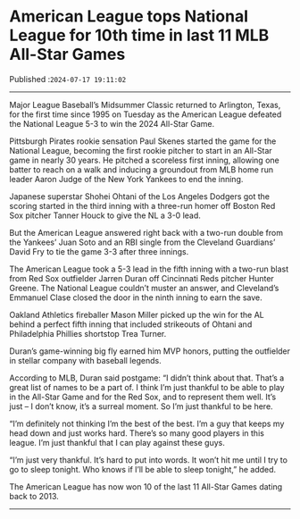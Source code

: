 # American League tops National League for 10th time in last 11 MLB All-Star Games

Published :`2024-07-17 19:11:02`

---

Major League Baseball’s Midsummer Classic returned to Arlington, Texas, for the first time since 1995 on Tuesday as the American League defeated the National League 5-3 to win the 2024 All-Star Game.

Pittsburgh Pirates rookie sensation Paul Skenes started the game for the National League, becoming the first rookie pitcher to start in an All-Star game in nearly 30 years. He pitched a scoreless first inning, allowing one batter to reach on a walk and inducing a groundout from MLB home run leader Aaron Judge of the New York Yankees to end the inning.

Japanese superstar Shohei Ohtani of the Los Angeles Dodgers got the scoring started in the third inning with a three-run homer off Boston Red Sox pitcher Tanner Houck to give the NL a 3-0 lead.

But the American League answered right back with a two-run double from the Yankees’ Juan Soto and an RBI single from the Cleveland Guardians’ David Fry to tie the game 3-3 after three innings.

The American League took a 5-3 lead in the fifth inning with a two-run blast from Red Sox outfielder Jarren Duran off Cincinnati Reds pitcher Hunter Greene. The National League couldn’t muster an answer, and Cleveland’s Emmanuel Clase closed the door in the ninth inning to earn the save.

Oakland Athletics fireballer Mason Miller picked up the win for the AL behind a perfect fifth inning that included strikeouts of Ohtani and Philadelphia Phillies shortstop Trea Turner.

Duran’s game-winning big fly earned him MVP honors, putting the outfielder in stellar company with baseball legends.

According to MLB, Duran said postgame: “I didn’t think about that. That’s a great list of names to be a part of. I think I’m just thankful to be able to play in the All-Star Game and for the Red Sox, and to represent them well. It’s just – I don’t know, it’s a surreal moment. So I’m just thankful to be here.

“I’m definitely not thinking I’m the best of the best. I’m a guy that keeps my head down and just works hard. There’s so many good players in this league. I’m just thankful that I can play against these guys.

“I’m just very thankful. It’s hard to put into words. It won’t hit me until I try to go to sleep tonight. Who knows if I’ll be able to sleep tonight,” he added.

The American League has now won 10 of the last 11 All-Star Games dating back to 2013.

---

